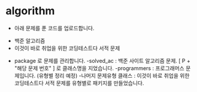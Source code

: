 # algorithm
* 아래 문제를 푼 코드를 업로드합니다.
- 백준 알고리즘
- 이것이 바로 취업을 위한 코딩테스트다 서적 문제


* package 로 문제를 관리합니다.
-solved_ac : 백준 사이트 알고리즘 문제. [ P + "해당 문제 번호" ] 로 클래스명을 지었습니다.
-programmers : 프로그래머스 문제입니다. (유형별 정리 예정)
-나머지 문제유형 클래스 : 이것이 바로 취업을 위한 코딩테스트다 서적 문제를 유형별로 패키지를 만들었습니다.




